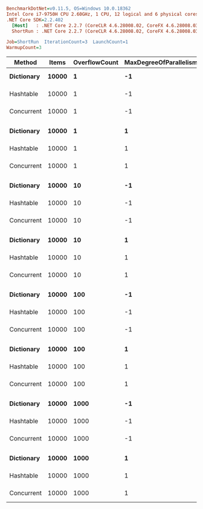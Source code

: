 ``` ini

BenchmarkDotNet=v0.11.5, OS=Windows 10.0.18362
Intel Core i7-9750H CPU 2.60GHz, 1 CPU, 12 logical and 6 physical cores
.NET Core SDK=2.2.402
  [Host]   : .NET Core 2.2.7 (CoreCLR 4.6.28008.02, CoreFX 4.6.28008.03), 64bit RyuJIT
  ShortRun : .NET Core 2.2.7 (CoreCLR 4.6.28008.02, CoreFX 4.6.28008.03), 64bit RyuJIT

Job=ShortRun  IterationCount=3  LaunchCount=1  
WarmupCount=3  

```
|     Method | Items | OverflowCount | MaxDegreeOfParallelism |      Mean |      Error |    StdDev | Ratio | RatioSD |
|----------- |------ |-------------- |----------------------- |----------:|-----------:|----------:|------:|--------:|
| **Dictionary** | **10000** |             **1** |                     **-1** | **133.15 ns** |   **9.987 ns** | **0.5474 ns** |  **1.00** |    **0.00** |
|  Hashtable | 10000 |             1 |                     -1 |  86.71 ns |  11.430 ns | 0.6265 ns |  0.65 |    0.01 |
| Concurrent | 10000 |             1 |                     -1 | 226.45 ns |  16.984 ns | 0.9309 ns |  1.70 |    0.01 |
|            |       |               |                        |           |            |           |       |         |
| **Dictionary** | **10000** |             **1** |                      **1** | **134.73 ns** |  **14.190 ns** | **0.7778 ns** |  **1.00** |    **0.00** |
|  Hashtable | 10000 |             1 |                      1 |  88.67 ns |   4.182 ns | 0.2292 ns |  0.66 |    0.01 |
| Concurrent | 10000 |             1 |                      1 | 230.76 ns |  20.745 ns | 1.1371 ns |  1.71 |    0.02 |
|            |       |               |                        |           |            |           |       |         |
| **Dictionary** | **10000** |            **10** |                     **-1** | **132.34 ns** |  **14.319 ns** | **0.7849 ns** |  **1.00** |    **0.00** |
|  Hashtable | 10000 |            10 |                     -1 |  88.45 ns |   3.015 ns | 0.1653 ns |  0.67 |    0.00 |
| Concurrent | 10000 |            10 |                     -1 | 227.21 ns |  18.023 ns | 0.9879 ns |  1.72 |    0.01 |
|            |       |               |                        |           |            |           |       |         |
| **Dictionary** | **10000** |            **10** |                      **1** | **132.29 ns** |   **1.461 ns** | **0.0801 ns** |  **1.00** |    **0.00** |
|  Hashtable | 10000 |            10 |                      1 |  87.76 ns |   5.477 ns | 0.3002 ns |  0.66 |    0.00 |
| Concurrent | 10000 |            10 |                      1 | 226.50 ns |  12.420 ns | 0.6808 ns |  1.71 |    0.01 |
|            |       |               |                        |           |            |           |       |         |
| **Dictionary** | **10000** |           **100** |                     **-1** | **132.31 ns** |   **7.173 ns** | **0.3932 ns** |  **1.00** |    **0.00** |
|  Hashtable | 10000 |           100 |                     -1 |  95.97 ns | 134.695 ns | 7.3831 ns |  0.73 |    0.05 |
| Concurrent | 10000 |           100 |                     -1 | 231.03 ns |  42.261 ns | 2.3165 ns |  1.75 |    0.02 |
|            |       |               |                        |           |            |           |       |         |
| **Dictionary** | **10000** |           **100** |                      **1** | **139.70 ns** |  **22.518 ns** | **1.2343 ns** |  **1.00** |    **0.00** |
|  Hashtable | 10000 |           100 |                      1 |  89.02 ns |  11.258 ns | 0.6171 ns |  0.64 |    0.00 |
| Concurrent | 10000 |           100 |                      1 | 234.75 ns |  44.679 ns | 2.4490 ns |  1.68 |    0.01 |
|            |       |               |                        |           |            |           |       |         |
| **Dictionary** | **10000** |          **1000** |                     **-1** | **137.68 ns** |   **1.337 ns** | **0.0733 ns** |  **1.00** |    **0.00** |
|  Hashtable | 10000 |          1000 |                     -1 |  92.07 ns |  70.045 ns | 3.8394 ns |  0.67 |    0.03 |
| Concurrent | 10000 |          1000 |                     -1 | 225.80 ns |   7.525 ns | 0.4125 ns |  1.64 |    0.00 |
|            |       |               |                        |           |            |           |       |         |
| **Dictionary** | **10000** |          **1000** |                      **1** | **132.10 ns** |   **9.473 ns** | **0.5192 ns** |  **1.00** |    **0.00** |
|  Hashtable | 10000 |          1000 |                      1 |  88.87 ns |  18.209 ns | 0.9981 ns |  0.67 |    0.01 |
| Concurrent | 10000 |          1000 |                      1 | 224.94 ns |  14.932 ns | 0.8185 ns |  1.70 |    0.01 |
